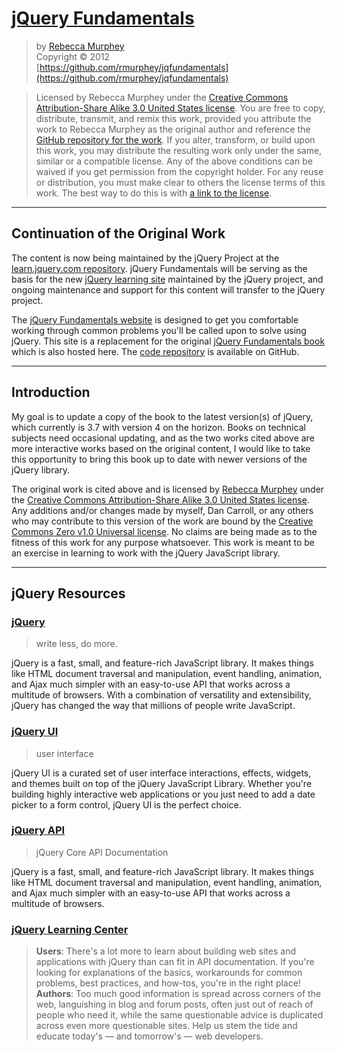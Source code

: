 # [jQuery Fundamentals](http://jqfundamentals.com/legacy/)

> by [Rebecca Murphey](http://rmurphey.com/)  
> Copyright © 2012  
> [https://github.com/rmurphey/jqfundamentals](https://github.com/rmurphey/jqfundamentals)

> Licensed by Rebecca Murphey under the [Creative Commons Attribution-Share Alike 3.0 United States license](http://creativecommons.org/licenses/by-sa/3.0/us/). You are free to copy, distribute, transmit, and remix this work, provided you attribute the work to Rebecca Murphey as the original author and reference the [GitHub repository for the work](http://github.com/rmurphey/jqfundamentals). If you alter, transform, or build upon this work, you may distribute the resulting work only under the same, similar or a compatible license. Any of the above conditions can be waived if you get permission from the copyright holder. For any reuse or distribution, you must make clear to others the license terms of this work. The best way to do this is with [a link to the license](http://creativecommons.org/licenses/by-sa/3.0/us/).

<hr>

## Continuation of the Original Work

The content is now being maintained by the jQuery Project at the [learn.jquery.com repository](https://github.com/jquery/learn.jquery.com). jQuery Fundamentals will be serving as the basis for the new [jQuery learning site](https://learn.jquery.com/) maintained by the jQuery project, and ongoing maintenance and support for this content will transfer to the jQuery project. 

The [jQuery Fundamentals website](http://jqfundamentals.com/) is designed to get you comfortable working through common problems you'll be called upon to solve using jQuery. This site is a replacement for the original [jQuery Fundamentals book](http://jqfundamentals.com/legacy/) which is also hosted here. The [code repository](https://github.com/bocoup/jqfundamentals.com) is available on GitHub.

<hr>

## Introduction

My goal is to update a copy of the book to the latest version(s) of jQuery, which currently is 3.7 with version 4 on the horizon. Books on technical subjects need occasional updating, and as the two works cited above are more interactive works based on the original content, I would like to take this opportunity to bring this book up to date with newer versions of the jQuery library.

The original work is cited above and is licensed by [Rebecca Murphey](http://rmurphey.com/) under the [Creative Commons Attribution-Share Alike 3.0 United States license](http://creativecommons.org/licenses/by-sa/3.0/us/). Any additions and/or changes made by myself, Dan Carroll, or any others who may contribute to this version of the work are bound by the [Creative Commons Zero v1.0 Universal license](LICENSE). No claims are being made as to the fitness of this work for any purpose whatsoever. This work is meant to be an exercise in learning to work with the jQuery JavaScript library.

<hr>

## jQuery Resources

### [jQuery](https://jquery.com/)
> write less, do more.

jQuery is a fast, small, and feature-rich JavaScript library. It makes things like HTML document traversal and manipulation, event handling, animation, and Ajax much simpler with an easy-to-use API that works across a multitude of browsers. With a combination of versatility and extensibility, jQuery has changed the way that millions of people write JavaScript.

### [jQuery UI](https://jqueryui.com/)
> user interface

jQuery UI is a curated set of user interface interactions, effects, widgets, and themes built on top of the jQuery JavaScript Library. Whether you're building highly interactive web applications or you just need to add a date picker to a form control, jQuery UI is the perfect choice.

### [jQuery API](https://api.jquery.com/)
> jQuery Core API Documentation

jQuery is a fast, small, and feature-rich JavaScript library. It makes things like HTML document traversal and manipulation, event handling, animation, and Ajax much simpler with an easy-to-use API that works across a multitude of browsers.

### [jQuery Learning Center](https://learn.jquery.com/)
> **Users**: There's a lot more to learn about building web sites and applications with jQuery than can fit in API documentation. If you're looking for explanations of the basics, workarounds for common problems, best practices, and how-tos, you're in the right place!
> **Authors**: Too much good information is spread across corners of the web, languishing in blog and forum posts, often just out of reach of people who need it, while the same questionable advice is duplicated across even more questionable sites. Help us stem the tide and educate today's — and tomorrow's — web developers.

